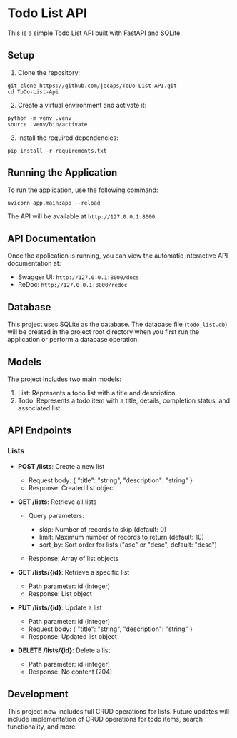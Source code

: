 # Todo List API

This is a simple Todo List API built with FastAPI and SQLite.

## Setup

1. Clone the repository:
```
git clone https://github.com/jecaps/ToDo-List-API.git
cd ToDo-List-Api
```
2. Create a virtual environment and activate it:
```
python -m venv .venv
source .venv/bin/activate
```
3. Install the required dependencies:
```
pip install -r requirements.txt
```

## Running the Application

To run the application, use the following command:
```
uvicorn app.main:app --reload
```

The API will be available at `http://127.0.0.1:8000`.

## API Documentation

Once the application is running, you can view the automatic interactive API documentation at:

- Swagger UI: `http://127.0.0.1:8000/docs`
- ReDoc: `http://127.0.0.1:8000/redoc`

## Database

This project uses SQLite as the database. The database file (`todo_list.db`) will be created in the project root directory when you first run the application or perform a database operation.

## Models

The project includes two main models:

1. List: Represents a todo list with a title and description.
2. Todo: Represents a todo item with a title, details, completion status, and associated list.

## API Endpoints

### Lists

- **POST /lists**: Create a new list

    - Request body: { "title": "string", "description": "string" }
    - Response: Created list object


- **GET /lists**: Retrieve all lists

    - Query parameters:

        - skip: Number of records to skip (default: 0)
        - limit: Maximum number of records to return (default: 10)
        - sort_by: Sort order for lists ("asc" or "desc", default: "desc")


    - Response: Array of list objects


- **GET /lists/{id}**: Retrieve a specific list

    - Path parameter: id (integer)
    - Response: List object


- **PUT /lists/{id}**: Update a list

    - Path parameter: id (integer)
    - Request body: { "title": "string", "description": "string" }
    - Response: Updated list object


- **DELETE /lists/{id}**: Delete a list

    - Path parameter: id (integer)
    - Response: No content (204)

## Development

This project now includes full CRUD operations for lists. Future updates will include implementation of CRUD operations for todo items, search functionality, and more.